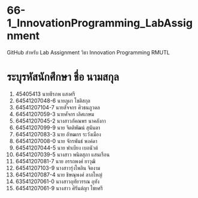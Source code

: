 # 66-1_InnovationProgramming_LabAssignment
GitHub สำหรับ Lab Assignment วิชา Innovation Programming RMUTL
# ระบุรหัสนักศึกษา ชื่อ นามสกุล
1. 45405413 นายธีรภพ แสงศรี
2. 64541207048-6 นายภูผา โชติสกุล
3. 64541207104-7 นายสัจจกร ศิวธนภูวดล
4. 64541207059-3 นายศัจกร เลิศเกษม
4. 64541207045-2 นางสาวภัคณพร  นาคลังกา
5. 64541207099-9 นาย จิตติพัฒน์ สุนันตา
14. 64541207083-3 นาย อัฑฒกร ระวังเมือง
15. 64541207008-0 นาย จักรพันธ์  พงค์ดา
16. 64541207044-5 นาย ฟาเบียง เบอนัวต์
23. 64541207039-5 นางสาว พนิตสุภา  แสนเรือน
6. 64541207081-7 นาย อรรถพงศ์ ยาวุฒิ
20. 64541207103-9 นางสาวรุ่งไพลิน จิตงาม
18. 64541207087-4 นาย ชิษณุพงศ์ ลาภใหญ่
19. 63541207061-0 นางสาวอุทัยวรรณ อุทัง
26. 64541207061-9 นางสาว ศิรันต์ญา ไชยศรี
